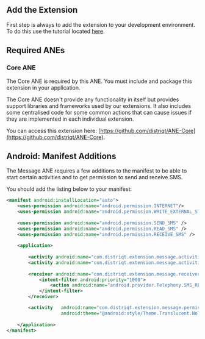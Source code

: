 
## Add the Extension

First step is always to add the extension to your development environment. 
To do this use the tutorial located [here](https://airnativeextensions.com/knowledgebase/tutorial/1).



## Required ANEs

### Core ANE

The Core ANE is required by this ANE. You must include and package this extension in your application.

The Core ANE doesn't provide any functionality in itself but provides support libraries and frameworks used by our extensions.
It also includes some centralised code for some common actions that can cause issues if they are implemented in each individual extension.

You can access this extension here: [https://github.com/distriqt/ANE-Core](https://github.com/distriqt/ANE-Core).




## Android: Manifest Additions

The Message ANE requires a few additions to the manifest to be able to start certain 
activities and to get permission to send and receive SMS. 

You should add the listing below to your manifest:

```xml
<manifest android:installLocation="auto">
	<uses-permission android:name="android.permission.INTERNET"/>
	<uses-permission android:name="android.permission.WRITE_EXTERNAL_STORAGE"/>
	
	<uses-permission android:name="android.permission.SEND_SMS" /> 
	<uses-permission android:name="android.permission.READ_SMS" /> 
	<uses-permission android:name="android.permission.RECEIVE_SMS" />
	
	<application>
	
		<activity android:name="com.distriqt.extension.message.activities.SendMailActivity" android:theme="@android:style/Theme.Translucent.NoTitleBar"></activity>
		<activity android:name="com.distriqt.extension.message.activities.ShareActivity" android:theme="@android:style/Theme.Translucent.NoTitleBar"></activity>
		
		<receiver android:name="com.distriqt.extension.message.receivers.MessageSMSReceiver" android:exported="true" > 
			<intent-filter android:priority="1000"> 
				<action android:name="android.provider.Telephony.SMS_RECEIVED" />
			</intent-filter> 
		</receiver>

		<activity 	android:name="com.distriqt.extension.message.permissions.AuthorisationActivity"
					android:theme="@android:style/Theme.Translucent.NoTitleBar" />
		
	</application>
</manifest>
```

